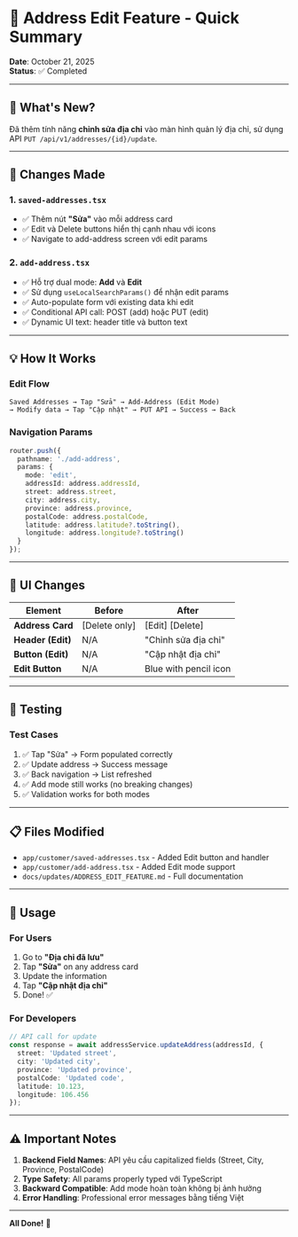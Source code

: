 # 📝 Address Edit Feature - Quick Summary

**Date**: October 21, 2025  
**Status**: ✅ Completed

---

## 🎯 What's New?

Đã thêm tính năng **chỉnh sửa địa chỉ** vào màn hình quản lý địa chỉ, sử dụng API `PUT /api/v1/addresses/{id}/update`.

---

## 🔄 Changes Made

### 1. `saved-addresses.tsx`
- ✅ Thêm nút **"Sửa"** vào mỗi address card
- ✅ Edit và Delete buttons hiển thị cạnh nhau với icons
- ✅ Navigate to add-address screen với edit params

### 2. `add-address.tsx`
- ✅ Hỗ trợ dual mode: **Add** và **Edit**
- ✅ Sử dụng `useLocalSearchParams()` để nhận edit params
- ✅ Auto-populate form với existing data khi edit
- ✅ Conditional API call: POST (add) hoặc PUT (edit)
- ✅ Dynamic UI text: header title và button text

---

## 💡 How It Works

### Edit Flow
```
Saved Addresses → Tap "Sửa" → Add-Address (Edit Mode) 
→ Modify data → Tap "Cập nhật" → PUT API → Success → Back
```

### Navigation Params
```typescript
router.push({
  pathname: './add-address',
  params: {
    mode: 'edit',
    addressId: address.addressId,
    street: address.street,
    city: address.city,
    province: address.province,
    postalCode: address.postalCode,
    latitude: address.latitude?.toString(),
    longitude: address.longitude?.toString()
  }
});
```

---

## 🎨 UI Changes

| Element | Before | After |
|---------|--------|-------|
| **Address Card** | [Delete only] | [Edit] [Delete] |
| **Header (Edit)** | N/A | "Chỉnh sửa địa chỉ" |
| **Button (Edit)** | N/A | "Cập nhật địa chỉ" |
| **Edit Button** | N/A | Blue with pencil icon |

---

## 🧪 Testing

### Test Cases
1. ✅ Tap "Sửa" → Form populated correctly
2. ✅ Update address → Success message
3. ✅ Back navigation → List refreshed
4. ✅ Add mode still works (no breaking changes)
5. ✅ Validation works for both modes

---

## 📋 Files Modified

- `app/customer/saved-addresses.tsx` - Added Edit button and handler
- `app/customer/add-address.tsx` - Added Edit mode support
- `docs/updates/ADDRESS_EDIT_FEATURE.md` - Full documentation

---

## 🚀 Usage

### For Users
1. Go to **"Địa chỉ đã lưu"**
2. Tap **"Sửa"** on any address card
3. Update the information
4. Tap **"Cập nhật địa chỉ"**
5. Done! ✅

### For Developers
```typescript
// API call for update
const response = await addressService.updateAddress(addressId, {
  street: 'Updated street',
  city: 'Updated city',
  province: 'Updated province',
  postalCode: 'Updated code',
  latitude: 10.123,
  longitude: 106.456
});
```

---

## ⚠️ Important Notes

1. **Backend Field Names**: API yêu cầu capitalized fields (Street, City, Province, PostalCode)
2. **Type Safety**: All params properly typed với TypeScript
3. **Backward Compatible**: Add mode hoàn toàn không bị ảnh hưởng
4. **Error Handling**: Professional error messages bằng tiếng Việt

---

**All Done!** 🎉
